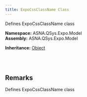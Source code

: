 ```yaml
---
title: ExpoCssClassName Class
---
```


Defines ExpoCssClassName class

**Namespace:** ASNA.QSys.Expo.Model <br/>
**Assembly:** ASNA.QSys.Expo.Model

**Inheritance:** [Object](https://docs.microsoft.com/en-us/dotnet/api/system.object)

<br>
<br>

## Remarks

Defines ExpoCssClassName class

[//]: # ($$TODO: Complete the Remarks section.)

<br>
<br>

